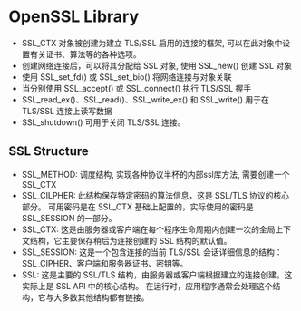 # OpenSSL Library

- SSL_CTX 对象被创建为建立 TLS/SSL 启用的连接的框架, 可以在此对象中设置有关证书、算法等的各种选项。
- 创建网络连接后，可以将其分配给 SSL 对象,  使用 SSL_new() 创建 SSL 对象
- 使用 SSL_set_fd() 或 SSL_set_bio() 将网络连接与对象关联
- 当分别使用 SSL_accept() 或 SSL_connect() 执行 TLS/SSL 握手
- SSL_read_ex()、SSL_read()、SSL_write_ex() 和 SSL_write() 用于在 TLS/SSL 连接上读写数据
- SSL_shutdown() 可用于关闭 TLS/SSL 连接。

## SSL Structure

- SSL_METHOD: 调度结构, 实现各种协议半杯的内部ssl库方法, 需要创建一个SSL_CTX
- SSL_CILPHER: 此结构保存特定密码的算法信息，这是 SSL/TLS 协议的核心部分。 可用密码是在 SSL_CTX 基础上配置的，实际使用的密码是 SSL_SESSION 的一部分。
- SSL_CTX: 这是由服务器或客户端在每个程序生命周期内创建一次的全局上下文结构，它主要保存稍后为连接创建的 SSL 结构的默认值。
- SSL_SESSION: 这是一个包含连接的当前 TLS/SSL 会话详细信息的结构：SSL_CIPHER、客户端和服务器证书、密钥等。
- SSL: 这是主要的 SSL/TLS 结构，由服务器或客户端根据建立的连接创建。这实际上是 SSL API 中的核心结构。 在运行时，应用程序通常会处理这个结构，它与大多数其他结构都有链接。